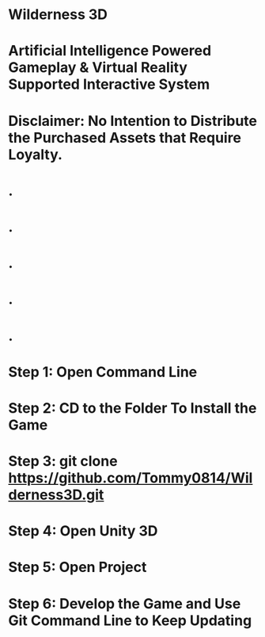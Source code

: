 # Wilderness 3D
# Artificial Intelligence Powered Gameplay & Virtual Reality Supported Interactive System
# Disclaimer: No Intention to Distribute the Purchased Assets that Require Loyalty.
# .
# .
# .
# .
# .
# Step 1: Open Command Line
# Step 2: CD to the Folder To Install the Game
# Step 3: git clone https://github.com/Tommy0814/Wilderness3D.git
# Step 4: Open Unity 3D
# Step 5: Open Project
# Step 6: Develop the Game and Use Git Command Line to Keep Updating
